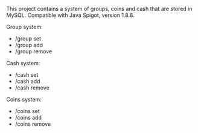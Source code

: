 This project contains a system of groups, coins and cash that are stored in MySQL. Compatible with Java Spigot, version 1.8.8.

Group system:
- /group <player> set <group>
- /group <player> add <group>
- /group <player> remove <group>

Cash system:
- /cash <player> set <amount>
- /cash <player> add <amount>
- /cash <player> remove <amount>

Coins system:
- /coins <player> set <amount>
- /coins <player> add <amount>
- /coins <player> remove <amount>
